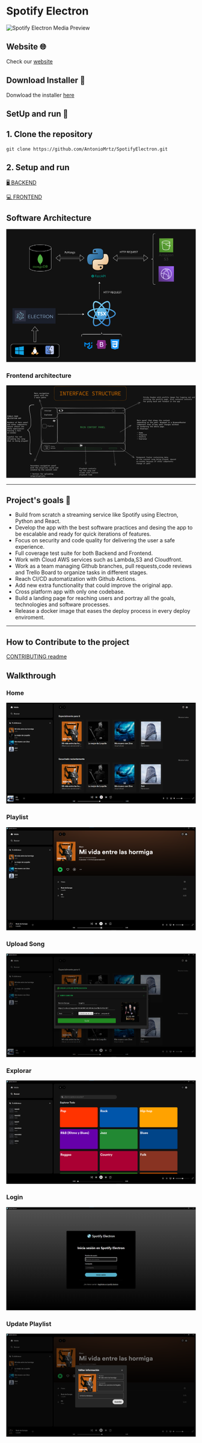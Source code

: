 # Spotify Electron

![Spotify Electron Media Preview](https://raw.githubusercontent.com/AntonioMrtz/SpotifyElectron/master/assets/images/SpotifyElectron_MediaPreview.png)

## Website 🌐

Check our [website](https://antoniomrtz.github.io/SpotifyElectron_Web/)

## Download Installer 🔽

Donwload the installer [here](https://github.com/AntonioMrtz/SpotifyElectron/releases)

## SetUp and run 🔧

## 1. Clone the repository

```
git clone https://github.com/AntonioMrtz/SpotifyElectron.git
```

## 2. Setup and run

[🖥 BACKEND](docs/backend//SETUP.md)

[💻 FRONTEND](docs/frontend//SETUP.md)


## Software Architecture

![Spotify_Electron_Software_Diagram](assets/images/master-streaming-arch.png)

### Frontend architecture

![Spotify_Electron_Frontend_Diagram](assets/images/frontend-arch.png)

---

## Project's goals 🎯

* Build from scratch a streaming service like Spotify using Electron, Python and React.
* Develop the app with the best software practices and desing the app
to be escalable and ready for quick iterations of features.
* Focus on security and code quality for delivering the user a safe experience.
* Full coverage test suite for both Backend and Frontend.
* Work with Cloud AWS services such as Lambda,S3 and Cloudfront.
* Work as a team managing Github branches, pull requests,code reviews and Trello Board to organize tasks in different stages.
* Reach CI/CD automatization with Github Actions. 
* Add new extra functionality that could improve the original app.
* Cross platform app with only one codebase.
* Build a landing page for reaching users and portray all the goals, technologies and software processes.
* Release a docker image that eases the deploy process in every deploy enviroment.
---



## How to Contribute to the project

[CONTRIBUTING readme](https://github.com/AntonioMrtz/SpotifyElectron/blob/master/.github/CONTRIBUTING.md)

## Walkthrough

### Home

![Home](assets/images/Walkthrough/Home.png)

### Playlist

![Home](assets/images/Walkthrough/Playlist.png)

### Upload Song

![Home](assets/images/Walkthrough/UploadSong.png)

### Explorar

![Explorar](assets/images/Walkthrough/Explorar.png)

### Login

![Login](assets/images/Walkthrough/Login.png)


### Update Playlist

![Home](assets/images/Walkthrough/UpdatePlaylist.png)



